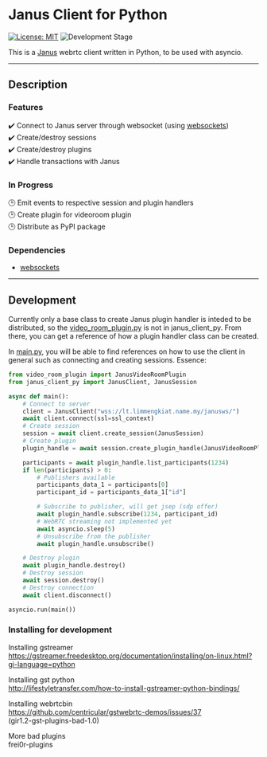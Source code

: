 # Janus Client for Python

[![License: MIT](https://img.shields.io/badge/License-MIT-yellow.svg)](https://opensource.org/licenses/MIT) ![Development Stage](https://img.shields.io/badge/Stage-PROTOTYPE-orange.svg)

This is a [Janus](https://github.com/meetecho/janus-gateway) webrtc client written in Python, to be used with asyncio.

---

## Description

### Features

:heavy_check_mark: Connect to Janus server through websocket (using [websockets](https://github.com/aaugustin/websockets))  
:heavy_check_mark: Create/destroy sessions  
:heavy_check_mark: Create/destroy plugins  
:heavy_check_mark: Handle transactions with Janus  

### In Progress

:clock3: Emit events to respective session and plugin handlers  
:clock3: Create plugin for videoroom plugin  
:clock3: Distribute as PyPI package  

### Dependencies

- [websockets](https://github.com/aaugustin/websockets)

---

## Development

Currently only a base class to create Janus plugin handler is inteded to be distributed, so the [video_room_plugin.py](./video_room_plugin.py) is not in janus_client_py. From there, you can get a reference of how a plugin handler class can be created.

In [main.py](./main.py), you will be able to find references on how to use the client in general such as connecting and creating sessions.
Essence:

```python
from video_room_plugin import JanusVideoRoomPlugin
from janus_client_py import JanusClient, JanusSession

async def main():
    # Connect to server
    client = JanusClient("wss://lt.limmengkiat.name.my/janusws/")
    await client.connect(ssl=ssl_context)
    # Create session
    session = await client.create_session(JanusSession)
    # Create plugin
    plugin_handle = await session.create_plugin_handle(JanusVideoRoomPlugin)

    participants = await plugin_handle.list_participants(1234)
    if len(participants) > 0:
        # Publishers available
        participants_data_1 = participants[0]
        participant_id = participants_data_1["id"]

        # Subscribe to publisher, will get jsep (sdp offer)
        await plugin_handle.subscribe(1234, participant_id)
        # WebRTC streaming not implemented yet
        await asyncio.sleep(5)
        # Unsubscribe from the publisher
        await plugin_handle.unsubscribe()

    # Destroy plugin
    await plugin_handle.destroy()
    # Destroy session
    await session.destroy()
    # Destroy connection
    await client.disconnect()

asyncio.run(main())
```

### Installing for development

Installing gstreamer  
<https://gstreamer.freedesktop.org/documentation/installing/on-linux.html?gi-language=python>

Installing gst python  
<http://lifestyletransfer.com/how-to-install-gstreamer-python-bindings/>

Installing webrtcbin  
<https://github.com/centricular/gstwebrtc-demos/issues/37>  
(gir1.2-gst-plugins-bad-1.0)

More bad plugins  
frei0r-plugins
